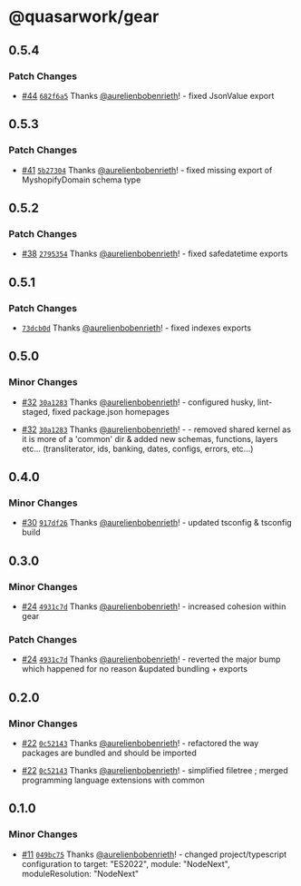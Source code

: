 # @quasarwork/gear

## 0.5.4

### Patch Changes

- [#44](https://github.com/quasarwork/gear/pull/44) [`682f6a5`](https://github.com/quasarwork/gear/commit/682f6a5cbc52bf77daafcb45e7734c6b7ef34a53) Thanks [@aurelienbobenrieth](https://github.com/aurelienbobenrieth)! - fixed JsonValue export

## 0.5.3

### Patch Changes

- [#41](https://github.com/quasarwork/gear/pull/41) [`5b27304`](https://github.com/quasarwork/gear/commit/5b27304a574e9598ae25b97597613fd87eecd454) Thanks [@aurelienbobenrieth](https://github.com/aurelienbobenrieth)! - fixed missing export of MyshopifyDomain schema type

## 0.5.2

### Patch Changes

- [#38](https://github.com/quasarwork/gear/pull/38) [`2795354`](https://github.com/quasarwork/gear/commit/279535430ac6df78dbbb66ebafb0b9ca0a540552) Thanks [@aurelienbobenrieth](https://github.com/aurelienbobenrieth)! - fixed safedatetime exports

## 0.5.1

### Patch Changes

- [`73dcb0d`](https://github.com/quasarwork/gear/commit/73dcb0d9d20a59428c74598855b096b13211b618) Thanks [@aurelienbobenrieth](https://github.com/aurelienbobenrieth)! - fixed indexes exports

## 0.5.0

### Minor Changes

- [#32](https://github.com/quasarwork/gear/pull/32) [`30a1283`](https://github.com/quasarwork/gear/commit/30a1283bf4503c8f0bf9351d21d8d4ca5f75003b) Thanks [@aurelienbobenrieth](https://github.com/aurelienbobenrieth)! - configured husky, lint-staged, fixed package.json homepages

- [#32](https://github.com/quasarwork/gear/pull/32) [`30a1283`](https://github.com/quasarwork/gear/commit/30a1283bf4503c8f0bf9351d21d8d4ca5f75003b) Thanks [@aurelienbobenrieth](https://github.com/aurelienbobenrieth)! - - removed shared kernel as it is more of a 'common' dir & added new schemas, functions, layers etc... (transliterator, ids, banking, dates, configs, errors, etc...)

## 0.4.0

### Minor Changes

- [#30](https://github.com/quasarwork/gear/pull/30) [`917df26`](https://github.com/quasarwork/gear/commit/917df26e62bcb6f6b425e8b7ee602d1c974cf7e6) Thanks [@aurelienbobenrieth](https://github.com/aurelienbobenrieth)! - updated tsconfig & tsconfig build

## 0.3.0

### Minor Changes

- [#24](https://github.com/quasarwork/gear/pull/24) [`4931c7d`](https://github.com/quasarwork/gear/commit/4931c7dadf475d2535d25abddac1156110aaf6e3) Thanks [@aurelienbobenrieth](https://github.com/aurelienbobenrieth)! - increased cohesion within gear

### Patch Changes

- [#24](https://github.com/quasarwork/gear/pull/24) [`4931c7d`](https://github.com/quasarwork/gear/commit/4931c7dadf475d2535d25abddac1156110aaf6e3) Thanks [@aurelienbobenrieth](https://github.com/aurelienbobenrieth)! - reverted the major bump which happened for no reason &updated bundling + exports

## 0.2.0

### Minor Changes

- [#22](https://github.com/quasarwork/gear/pull/22) [`0c52143`](https://github.com/quasarwork/gear/commit/0c5214343e6e246be08e573970c805064a82dead) Thanks [@aurelienbobenrieth](https://github.com/aurelienbobenrieth)! - refactored the way packages are bundled and should be imported

- [#22](https://github.com/quasarwork/gear/pull/22) [`0c52143`](https://github.com/quasarwork/gear/commit/0c5214343e6e246be08e573970c805064a82dead) Thanks [@aurelienbobenrieth](https://github.com/aurelienbobenrieth)! - simplified filetree ; merged programming language extensions with common

## 0.1.0

### Minor Changes

- [#11](https://github.com/quasarwork/gear/pull/11) [`049bc75`](https://github.com/quasarwork/gear/commit/049bc75c10966a00ce7ebe267261806642936286) Thanks [@aurelienbobenrieth](https://github.com/aurelienbobenrieth)! - changed project/typescript configuration to target: "ES2022", module: "NodeNext", moduleResolution: "NodeNext"
